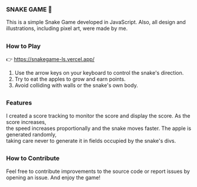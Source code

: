 ### SNAKE GAME 🐍 

This is a simple Snake Game developed in JavaScript. Also, all design and illustrations, including pixel art, were made by me.

##

### How to Play

👉 https://snakegame-ls.vercel.app/

1. Use the arrow keys on your keyboard to control the snake's direction.
2. Try to eat the apples to grow and earn points.
3. Avoid colliding with walls or the snake's own body.

##

### Features

I created a score tracking to monitor the score and display the score. As the score increases, <br> 
the speed increases proportionally and the snake moves faster. The apple is generated randomly, <br> 
taking care never to generate it in fields occupied by the snake's divs.

##

### How to Contribute

Feel free to contribute improvements to the source code or report issues by opening an issue. And enjoy the game!
